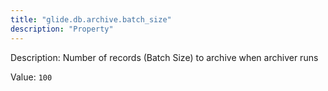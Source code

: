 ```yaml
---
title: "glide.db.archive.batch_size"
description: "Property"
---
```


Description: Number of records (Batch Size) to archive when archiver runs

Value: `100`